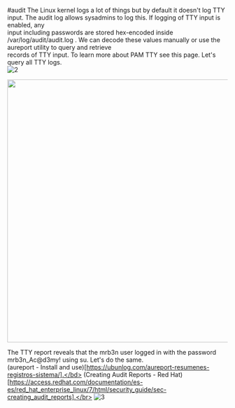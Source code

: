 #audit
The Linux kernel logs a lot of things but by default it doesn't log TTY input. The audit log allows sysadmins to log this. If logging of TTY input is enabled, any</br> 
input including passwords are stored hex-encoded inside /var/log/audit/audit.log . We can decode these values manually or use the aureport utility to query and retrieve</br>
records of TTY input. To learn more about PAM TTY see this page. Let's query all TTY logs.</br>
![2](https://github.com/alejandro-pentest/Hacking-Web/assets/161533623/358d69b8-c2b2-4d55-83a2-b1d0b189cf6d)

<img src="https://github.com/alejandro-pentest/Hacking-Web/assets/161533623/358d69b8-c2b2-4d55-83a2-b1d0b189cf6d" width="600">


The TTY report reveals that the mrb3n user logged in with the password mrb3n_Ac@d3my! using su. Let's do the same. </br>
(aureport - Install and use)[https://ubunlog.com/aureport-resumenes-registros-sistema/].</bd>
(Creating Audit Reports - Red Hat)[https://access.redhat.com/documentation/es-es/red_hat_enterprise_linux/7/html/security_guide/sec-creating_audit_reports].</br>
![3](https://github.com/alejandro-pentest/Hacking-Web/assets/161533623/c27f8560-36c8-4175-94be-eeb4d5bbe60d)
